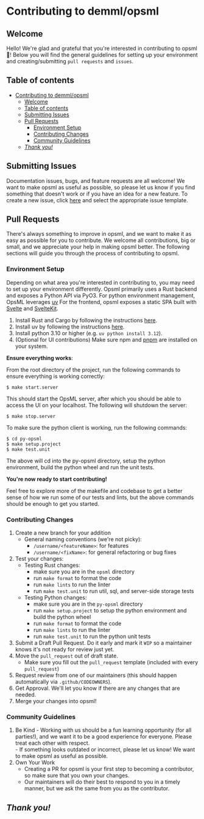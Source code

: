 # Contributing to demml/opsml

## Welcome
Hello! We're glad and grateful that you're interested in contributing to opsml :tada:! Below you will find the general guidelines for setting up your environment and creating/submitting `pull requests` and `issues`.

## Table of contents

- [Contributing to demml/opsml](#contributing-to-demmlopsml)
  - [Welcome](#welcome)
  - [Table of contents](#table-of-contents)
  - [Submitting Issues](#submitting-issues)
  - [Pull Requests](#pull-requests)
    - [Environment Setup](#environment-setup)
    - [Contributing Changes](#contributing-changes)
    - [Community Guidelines](#community-guidelines)
  - [_Thank you!_](#thank-you)


## Submitting Issues

Documentation issues, bugs, and feature requests are all welcome! We want to make opsml as useful as possible, so please let us know if you find something that doesn't work or if you have an idea for a new feature. To create a new issue, click [here](https://github.com/demml/opsml/issues/new/choose) and select the appropriate issue template.

## Pull Requests 

There's always something to improve in opsml, and we want to make it as easy as possible for you to contribute. We welcome all contributions, big or small, and we appreciate your help in making opsml better. The following sections will guide you through the process of contributing to opsml.

### Environment Setup

Depending on what area you're interested in contributing to, you may need to set up your environment differently. Opsml primarily uses a Rust backend and exposes a Python API via PyO3. For python environment management, OpsML leverages [uv](https://docs.astral.sh/uv/) For the frontend, opsml exposes a static SPA built with [Svelte](https://svelte.dev/) and [SvelteKit](https://svelte.dev/docs/kit/introduction).

1. Install Rust and Cargo by following the instructions [here](https://www.rust-lang.org/tools/install).
2. Install uv by following the instructions [here](https://docs.astral.sh/uv/getting-started/installation/).
3. Install python 3.10 or higher (e.g. `uv python install 3.12`).
4. (Optional for UI contributions) Make sure npm and [pnpm](https://pnpm.io/installation) are installed on your system.

**Ensure everything works**:

From the root directory of the project, run the following commands to ensure everything is working correctly:

```console
$ make start.server
```

This should start the OpsML server, after which you should be able to access the UI on your localhost. The following will shutdown the server:

```console
$ make stop.server
```

To make sure the python client is working, run the following commands:

```console
$ cd py-opsml
$ make setup.project
$ make test.unit
```

The above will cd into the py-opsml directory, setup the python environment, build the python wheel and run the unit tests.

**You're now ready to start contributing!**

Feel free to explore more of the makefile and codebase to get a better sense of how we run some of our tests and lints, but the above commands should be enough to get you started.

### Contributing Changes
1. Create a new branch for your addition
   * General naming conventions (we're not picky):
      * `/username/<featureName>`: for features
      * `/username/<fixName>`: for general refactoring or bug fixes
2. Test your changes:
   - Testing Rust changes:
     - make sure you are in the `opsml` directory
     - run `make format` to format the code
     - run `make lints` to run the linter
     - run `make test.unit` to run util, sql, and server-side storage tests
   - Testing Python changes:
     - make sure you are in the `py-opsml` directory
     - run `make setup.project` to setup the python environment and build the python wheel
     - run `make format` to format the code
     - run `make lints` to run the linter
     - run `make test.unit` to run the python unit tests
3. Submit a Draft Pull Request. Do it early and mark it `WIP` so a maintainer knows it's not ready for review just yet.
4. Move the `pull_request` out of draft state.
   * Make sure you fill out the `pull_request` template (included with every `pull_request`)
5. Request review from one of our maintainers (this should happen automatically via `.github/CODEOWNERS`). 
6. Get Approval. We'll let you know if there are any changes that are needed. 
7. Merge your changes into opsml!


### Community Guidelines
  1. Be Kind
    - Working with us should be a fun learning opportunity (for all parties!), and we want it to be a good experience for everyone. Please treat each other with respect.  
    - If something looks outdated or incorrect, please let us know! We want to make opsml as useful as possible. 
  2. Own Your Work
     * Creating a PR for opsml is your first step to becoming a contributor, so make sure that you own your changes. 
     * Our maintainers will do their best to respond to you in a timely manner, but we ask the same from you as the contributor. 

## _Thank you!_